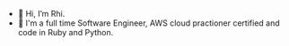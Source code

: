 - 👋 Hi, I’m Rhi.
- 🌱 I'm a full time Software Engineer, AWS cloud practioner certified and code in Ruby and Python.

<!---
ChalkyT/ChalkyT is a ✨ special ✨ repository because its `README.md` (this file) appears on your GitHub profile.
You can click the Preview link to take a look at your changes.
--->
